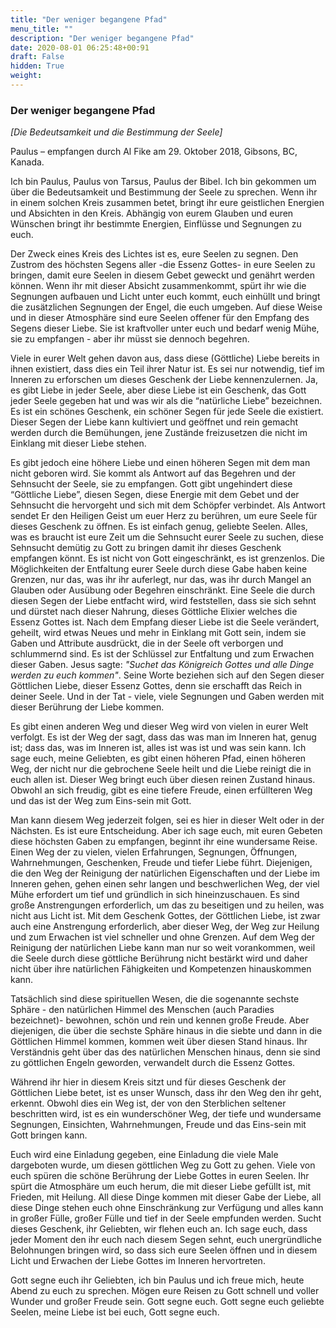 ```yaml
---
title: "Der weniger begangene Pfad"
menu_title: ""
description: "Der weniger begangene Pfad"
date: 2020-08-01 06:25:48+00:91
draft: False
hidden: True
weight:
---
```

### Der weniger begangene Pfad

*[Die Bedeutsamkeit und die Bestimmung der Seele]*

Paulus – empfangen durch Al Fike am 29. Oktober 2018, Gibsons, BC, Kanada.

Ich bin Paulus, Paulus von Tarsus, Paulus der Bibel.  Ich bin gekommen um über die Bedeutsamkeit und Bestimmung der Seele zu sprechen. Wenn ihr in einem solchen Kreis zusammen betet, bringt ihr eure geistlichen Energien und Absichten in den Kreis.  Abhängig von eurem Glauben und euren Wünschen bringt ihr bestimmte Energien, Einflüsse und Segnungen zu euch.  

Der Zweck eines Kreis des Lichtes ist es, eure Seelen zu segnen. Den Zustrom des höchsten Segens aller -die Essenz Gottes- in eure Seelen zu bringen, damit eure Seelen in diesem Gebet geweckt und genährt werden können. Wenn ihr mit dieser Absicht zusammenkommt, spürt ihr wie die Segnungen aufbauen und Licht unter euch kommt, euch einhüllt und bringt die zusätzlichen Segnungen der Engel, die euch umgeben.  Auf diese Weise und in dieser Atmosphäre sind eure Seelen offener für den Empfang des Segens dieser Liebe. Sie ist kraftvoller unter euch und bedarf wenig Mühe, sie zu empfangen - aber ihr müsst sie dennoch begehren.   

Viele in eurer Welt gehen davon aus, dass diese (Göttliche) Liebe bereits in ihnen existiert, dass dies ein Teil ihrer Natur ist.  Es sei nur notwendig, tief im Inneren zu erforschen um dieses Geschenk der Liebe kennenzulernen.  Ja, es gibt Liebe in jeder Seele, aber diese Liebe ist ein Geschenk, das Gott jeder Seele gegeben hat und was wir als die “natürliche Liebe” bezeichnen.  Es ist ein schönes Geschenk, ein schöner Segen für jede Seele die existiert. Dieser Segen der Liebe kann kultiviert und geöffnet und rein gemacht werden durch die Bemühungen, jene Zustände freizusetzen die nicht im Einklang mit dieser Liebe stehen.   

Es gibt jedoch eine höhere Liebe und einen höheren Segen mit dem man nicht geboren wird. Sie kommt als Antwort auf das Begehren und der Sehnsucht der Seele, sie zu empfangen.  Gott gibt ungehindert diese “Göttliche Liebe”, diesen Segen, diese Energie mit dem Gebet und der Sehnsucht die hervorgeht und sich mit dem Schöpfer verbindet. Als Antwort sendet Er den Heiligen Geist um euer Herz zu berühren, um eure Seele für dieses Geschenk zu öffnen.  Es ist einfach genug, geliebte Seelen. Alles, was es braucht ist eure Zeit um die Sehnsucht eurer Seele zu suchen, diese Sehnsucht demütig zu Gott zu bringen damit ihr dieses Geschenk empfangen könnt. Es ist nicht von Gott eingeschränkt, es ist grenzenlos.  Die Möglichkeiten der Entfaltung eurer Seele durch diese Gabe haben keine Grenzen, nur das, was ihr ihr auferlegt, nur das, was ihr durch Mangel an Glauben oder Ausübung oder Begehren einschränkt. Eine Seele die durch diesen Segen der Liebe entfacht wird, wird feststellen, dass sie sich sehnt und dürstet nach dieser Nahrung, dieses Göttliche Elixier welches die Essenz Gottes ist.  Nach dem Empfang dieser Liebe ist die Seele verändert, geheilt, wird etwas Neues und mehr in Einklang mit Gott sein, indem sie Gaben und Attribute ausdrückt, die in der Seele oft verborgen und schlummernd sind.  Es ist der Schlüssel zur Entfaltung und zum Erwachen dieser Gaben.  Jesus sagte: *"Suchet das Königreich Gottes und alle Dinge werden zu euch kommen"*. Seine Worte beziehen sich auf den Segen dieser Göttlichen Liebe, dieser Essenz Gottes, denn sie erschafft das Reich in deiner Seele. Und in der Tat -  viele, viele Segnungen und Gaben werden mit dieser Berührung der Liebe kommen.  

Es gibt einen anderen Weg und dieser Weg wird von vielen in eurer Welt verfolgt.  Es ist der Weg der sagt, dass das was man im Inneren hat, genug ist; dass das, was im Inneren ist, alles ist was ist und was sein kann.  Ich sage euch, meine Geliebten, es gibt einen höheren Pfad, einen höheren Weg, der nicht nur die gebrochene Seele heilt und die Liebe reinigt die in euch allen ist.  Dieser Weg bringt euch über diesen reinen Zustand hinaus. Obwohl an sich freudig, gibt es eine tiefere Freude, einen erfüllteren Weg und das ist der Weg zum Eins-sein mit Gott.  

Man kann diesem Weg jederzeit folgen, sei es hier in dieser Welt oder in der Nächsten. Es ist eure Entscheidung. Aber ich sage euch, mit euren Gebeten diese höchsten Gaben zu empfangen, beginnt ihr eine wundersame Reise. Einen Weg der zu vielen, vielen Erfahrungen, Segnungen, Öffnungen, Wahrnehmungen, Geschenken, Freude und tiefer Liebe führt.  Diejenigen, die den Weg der Reinigung der natürlichen Eigenschaften und der Liebe im Inneren gehen, gehen einen sehr langen und beschwerlichen Weg, der viel Mühe erfordert um tief und gründlich in sich hineinzuschauen. Es sind große Anstrengungen erforderlich, um das zu beseitigen und zu heilen, was nicht aus Licht ist.  Mit dem Geschenk Gottes, der Göttlichen Liebe, ist zwar auch eine Anstrengung erforderlich, aber dieser Weg, der Weg zur Heilung und zum Erwachen ist viel schneller und ohne Grenzen. Auf dem Weg der Reinigung der natürlichen Liebe kann man nur so weit vorankommen, weil die Seele durch diese göttliche Berührung nicht bestärkt wird und daher nicht über ihre natürlichen Fähigkeiten und Kompetenzen hinauskommen kann.   

Tatsächlich sind diese spirituellen Wesen, die die sogenannte sechste Sphäre - den natürlichen Himmel des Menschen (auch Paradies bezeichnet)- bewohnen, schön und rein und kennen große Freude. Aber diejenigen, die über die sechste Sphäre hinaus in die siebte und dann in die Göttlichen Himmel kommen, kommen weit über diesen Stand hinaus. Ihr Verständnis geht über das des natürlichen Menschen hinaus, denn sie sind zu göttlichen Engeln geworden, verwandelt durch die Essenz Gottes.

Während ihr hier in diesem Kreis sitzt und für dieses Geschenk der Göttlichen Liebe betet, ist es unser Wunsch, dass ihr den Weg den ihr geht, erkennt.  Obwohl dies ein Weg ist, der von den Sterblichen seltener beschritten wird, ist es ein wunderschöner Weg, der tiefe und wundersame Segnungen, Einsichten, Wahrnehmungen, Freude und das Eins-sein mit Gott bringen kann.  

Euch wird eine Einladung gegeben, eine Einladung die viele Male dargeboten wurde, um diesen göttlichen Weg zu Gott zu gehen. Viele von euch spüren die schöne Berührung der Liebe Gottes in euren Seelen.  Ihr spürt die Atmosphäre um euch herum, die mit dieser Liebe gefüllt ist, mit Frieden, mit Heilung. All diese Dinge kommen mit dieser Gabe der Liebe, all diese Dinge stehen euch ohne Einschränkung zur Verfügung und alles kann in großer Fülle, großer Fülle und tief in der Seele empfunden werden.  Sucht dieses Geschenk, ihr Geliebten, wir flehen euch an. Ich sage euch, dass jeder Moment den ihr euch nach diesem Segen sehnt, euch unergründliche Belohnungen bringen wird, so dass sich eure Seelen öffnen und in diesem Licht und Erwachen der Liebe Gottes im Inneren hervortreten.  

Gott segne euch ihr Geliebten, ich bin Paulus und ich freue mich, heute Abend zu euch zu sprechen.  Mögen eure Reisen zu Gott schnell und voller Wunder und großer Freude sein.  Gott segne euch. Gott segne euch geliebte Seelen, meine Liebe ist bei euch, Gott segne euch.
